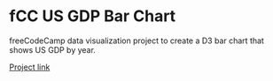 # fCC US GDP Bar Chart

freeCodeCamp data visualization project to create a D3 bar chart that shows US GDP by year.

[Project link](https://hkuz.github.io/fCCUSGDPBarChart/)
